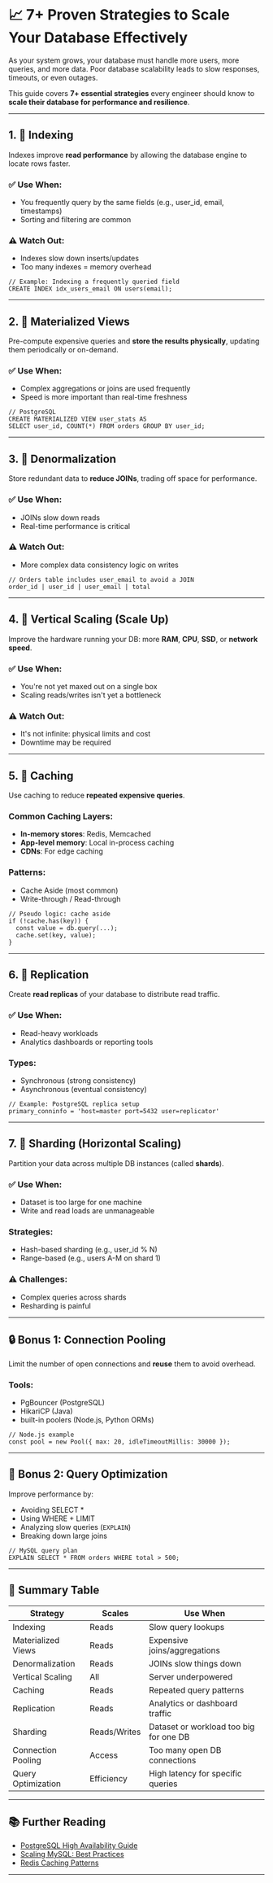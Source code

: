 # 📈 7+ Proven Strategies to Scale Your Database Effectively

As your system grows, your database must handle more users, more queries, and more data. Poor database scalability leads to slow responses, timeouts, or even outages.

This guide covers **7+ essential strategies** every engineer should know to **scale their database for performance and resilience**.

---

## 1. 🧠 Indexing

Indexes improve **read performance** by allowing the database engine to locate rows faster.

### ✅ Use When:
- You frequently query by the same fields (e.g., user_id, email, timestamps)
- Sorting and filtering are common

### ⚠️ Watch Out:
- Indexes slow down inserts/updates
- Too many indexes = memory overhead

```
// Example: Indexing a frequently queried field
CREATE INDEX idx_users_email ON users(email);
```

---

## 2. 💾 Materialized Views

Pre-compute expensive queries and **store the results physically**, updating them periodically or on-demand.

### ✅ Use When:
- Complex aggregations or joins are used frequently
- Speed is more important than real-time freshness

```
// PostgreSQL
CREATE MATERIALIZED VIEW user_stats AS
SELECT user_id, COUNT(*) FROM orders GROUP BY user_id;
```

---

## 3. 🔄 Denormalization

Store redundant data to **reduce JOINs**, trading off space for performance.

### ✅ Use When:
- JOINs slow down reads
- Real-time performance is critical

### ⚠️ Watch Out:
- More complex data consistency logic on writes

```
// Orders table includes user_email to avoid a JOIN
order_id | user_id | user_email | total
```

---

## 4. 🧱 Vertical Scaling (Scale Up)

Improve the hardware running your DB: more **RAM**, **CPU**, **SSD**, or **network speed**.

### ✅ Use When:
- You're not yet maxed out on a single box
- Scaling reads/writes isn't yet a bottleneck

### ⚠️ Watch Out:
- It's not infinite: physical limits and cost
- Downtime may be required

---

## 5. 🚀 Caching

Use caching to reduce **repeated expensive queries**.

### Common Caching Layers:
- **In-memory stores**: Redis, Memcached
- **App-level memory**: Local in-process caching
- **CDNs**: For edge caching

### Patterns:
- Cache Aside (most common)
- Write-through / Read-through

```
// Pseudo logic: cache aside
if (!cache.has(key)) {
  const value = db.query(...);
  cache.set(key, value);
}
```

---

## 6. 🔁 Replication

Create **read replicas** of your database to distribute read traffic.

### ✅ Use When:
- Read-heavy workloads
- Analytics dashboards or reporting tools

### Types:
- Synchronous (strong consistency)
- Asynchronous (eventual consistency)

```
// Example: PostgreSQL replica setup
primary_conninfo = 'host=master port=5432 user=replicator'
```

---

## 7. 🍰 Sharding (Horizontal Scaling)

Partition your data across multiple DB instances (called **shards**).

### ✅ Use When:
- Dataset is too large for one machine
- Write and read loads are unmanageable

### Strategies:
- Hash-based sharding (e.g., user_id % N)
- Range-based (e.g., users A-M on shard 1)

### ⚠️ Challenges:
- Complex queries across shards
- Resharding is painful

---

## 🔒 Bonus 1: Connection Pooling

Limit the number of open connections and **reuse** them to avoid overhead.

### Tools:
- PgBouncer (PostgreSQL)
- HikariCP (Java)
- built-in poolers (Node.js, Python ORMs)

```
// Node.js example
const pool = new Pool({ max: 20, idleTimeoutMillis: 30000 });
```

---

## 🎯 Bonus 2: Query Optimization

Improve performance by:
- Avoiding SELECT *
- Using WHERE + LIMIT
- Analyzing slow queries (`EXPLAIN`)
- Breaking down large joins

```
// MySQL query plan
EXPLAIN SELECT * FROM orders WHERE total > 500;
```

---

## 🧠 Summary Table

| Strategy           | Scales     | Use When                                 |
|--------------------|------------|-------------------------------------------|
| Indexing           | Reads      | Slow query lookups                        |
| Materialized Views | Reads      | Expensive joins/aggregations              |
| Denormalization    | Reads      | JOINs slow things down                    |
| Vertical Scaling   | All        | Server underpowered                       |
| Caching            | Reads      | Repeated query patterns                   |
| Replication        | Reads      | Analytics or dashboard traffic            |
| Sharding           | Reads/Writes | Dataset or workload too big for one DB  |
| Connection Pooling | Access     | Too many open DB connections              |
| Query Optimization | Efficiency | High latency for specific queries         |

---

## 📚 Further Reading

- [PostgreSQL High Availability Guide](https://www.postgresql.org/docs/current/high-availability.html)
- [Scaling MySQL: Best Practices](https://dev.mysql.com/doc/refman/8.0/en/replication.html)
- [Redis Caching Patterns](https://redis.io/docs/latest/)

---
